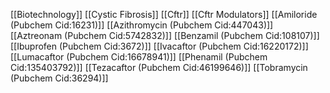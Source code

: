 [[Biotechnology]]
[[Cystic Fibrosis]]
[[Cftr]]
[[Cftr Modulators]]
[[Amiloride (Pubchem Cid:16231)]]
[[Azithromycin (Pubchem Cid:447043)]]
[[Aztreonam (Pubchem Cid:5742832)]]
[[Benzamil (Pubchem Cid:108107)]]
[[Ibuprofen (Pubchem Cid:3672)]]
[[Ivacaftor (Pubchem Cid:16220172)]]
[[Lumacaftor (Pubchem Cid:16678941)]]
[[Phenamil (Pubchem Cid:135403792)]]
[[Tezacaftor (Pubchem Cid:46199646)]]
[[Tobramycin (Pubchem Cid:36294)]]
